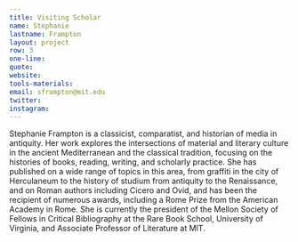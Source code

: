 ```yaml
---
title: Visiting Scholar
name: Stephanie
lastname: Frampton
layout: project
row: 3
one-line: 
quote: 
website: 
tools-materials: 
email: sframpton@mit.edu
twitter: 
instagram: 
---
```


Stephanie Frampton is a classicist, comparatist, and historian of media in antiquity. Her work explores the intersections of material and literary culture in the ancient Mediterranean and the classical tradition, focusing on the histories of books, reading, writing, and scholarly practice. She has published on a wide range of topics in this area, from graffiti in the city of Herculaneum to the history of studium from antiquity to the Renaissance, and on Roman authors including Cicero and Ovid, and has been the recipient of numerous awards, including a Rome Prize from the American Academy in Rome. She is currently the president of the Mellon Society of Fellows in Critical Bibliography at the Rare Book School, University of Virginia, and Associate Professor of Literature at MIT.